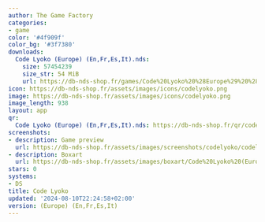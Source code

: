 ```yaml
---
author: The Game Factory
categories:
- game
color: '#4f909f'
color_bg: '#3f7380'
downloads:
  Code Lyoko (Europe) (En,Fr,Es,It).nds:
    size: 57454239
    size_str: 54 MiB
    url: https://db-nds-shop.fr/games/Code%20Lyoko%20%28Europe%29%20%28En%2CFr%2CEs%2CIt%29.zip
icon: https://db-nds-shop.fr/assets/images/icons/codelyoko.png
image: https://db-nds-shop.fr/assets/images/icons/codelyoko.png
image_length: 938
layout: app
qr:
  Code Lyoko (Europe) (En,Fr,Es,It).nds: https://db-nds-shop.fr/qr/code-lyoko-europe-enfresit-nds.png
screenshots:
- description: Game preview
  url: https://db-nds-shop.fr/assets/images/screenshots/codelyoko/codelyoko.png
- description: Boxart
  url: https://db-nds-shop.fr/assets/images/boxart/Code%20Lyoko%20(Europe)%20(En%2CFr%2CEs%2CIt).nds.png
stars: 0
systems:
- DS
title: Code Lyoko
updated: '2024-08-10T22:24:58+02:00'
version: (Europe) (En,Fr,Es,It)
---
```

